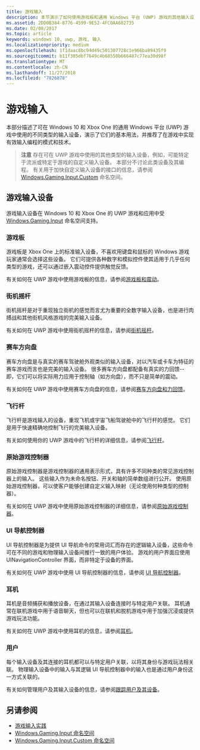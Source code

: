 ```yaml
---
title: 游戏输入
description: 本节演示了如何使用游戏板和通用 Windows 平台 (UWP) 游戏的其他输入设备。
ms.assetid: 2DD0B384-8776-4599-9E52-4FC0AA682735
ms.date: 02/08/2017
ms.topic: article
keywords: windows 10, uwp, 游戏, 输入
ms.localizationpriority: medium
ms.openlocfilehash: 1f1daac8bc94d49c501307728c1e966ba89435f9
ms.sourcegitcommit: b11f305dbf7649c4b68550b666487c77ea30d98f
ms.translationtype: MT
ms.contentlocale: zh-CN
ms.lasthandoff: 11/27/2018
ms.locfileid: "7826878"
---
```

# <a name="input-for-games"></a>游戏输入

本部分描述了可在 Windows 10 和 Xbox One 的通用 Windows 平台 (UWP) 游戏中使用的不同类型的输入设备，演示了它们的基本用法，并推荐了在游戏中实现有效输入编程的模式和技术。

> **注意**    存在可在 UWP 游戏中使用的其他类型的输入设备，例如，可能特定于流派或特定于游戏的自定义输入设备。 本部分不讨论此类设备及其编程。 有关用于加快自定义输入设备的接口的信息，请参阅 [Windows.Gaming.Input.Custom](https://docs.microsoft.com/uwp/api/windows.gaming.input.custom) 命名空间。

## <a name="gaming-input-devices"></a>游戏输入设备

游戏输入设备在 Windows 10 和 Xbox One 的 UWP 游戏和应用中受 [Windows.Gaming.Input](https://docs.microsoft.com/uwp/api/windows.gaming.input) 命名空间支持。

### <a name="gamepads"></a>游戏板

游戏板是 Xbox One 上的标准输入设备，不喜欢用键盘和鼠标的 Windows 游戏玩家通常会选择这些设备。 它们可提供各种数字和模拟控件使其适用于几乎任何类型的游戏，还可以通过嵌入震动控件提供触觉反馈。

有关如何在 UWP 游戏中使用游戏板的信息，请参阅[游戏板和震动](gamepad-and-vibration.md)。

### <a name="arcade-sticks"></a>街机摇杆

街机摇杆是对于重现独立街机的感觉而言尤为重要的全数字输入设备，也是进行肉搏战和其他街机风格游戏的完美输入设备。

有关如何在 UWP 游戏中使用街机摇杆的信息，请参阅[街机摇杆](arcade-stick.md)。

### <a name="racing-wheels"></a>赛车方向盘

赛车方向盘是与真实的赛车驾驶舱外观类似的输入设备，对以汽车或卡车为特征的赛车游戏而言也是完美的输入设备。 很多赛车方向盘都配备有真实的力回馈--即，它们可以将实际用力应用于控制轴（如方向盘），而不只是简单的震动。

有关如何在 UWP 游戏中使用赛车方向盘的信息，请参阅[赛车方向盘和力回馈](racing-wheel-and-force-feedback.md)。

### <a name="flight-sticks"></a>飞行杆

飞行杆是游戏输入的设备，重现飞机或宇宙飞船驾驶舱中的飞行杆的感觉。 它们是用于快速精确地控制飞行的完美输入设备。

有关如何使用你的 UWP 游戏中的飞行杆的详细信息，请参阅[飞行杆](flight-stick.md)。

### <a name="raw-game-controllers"></a>原始游戏控制器

原始游戏控制器是游戏控制器的通用表示形式，具有许多不同种类的常见游戏控制器上的输入。 这些输入作为未命名按钮、开关和轴的简单数组进行公开。 使用原始游戏控制器，可以使客户能够创建自定义输入映射（无论使用何种类型的控制器）。

有关如何在 UWP 游戏中使用原始游戏控制器的详细信息，请参阅[原始游戏控制器](raw-game-controller.md)。

### <a name="ui-navigation-controllers"></a>UI 导航控制器

UI 导航控制器是为提供 UI 导航命令的常用词汇而存在的逻辑输入设备，这些命令可在不同的游戏和物理输入设备间推行一致的用户体验。 游戏的用户界面应使用 UINavigationController 界面，而非特定于设备的界面。

有关如何在 UWP 游戏中使用 UI 导航控制器的信息，请参阅 [UI 导航控制器](ui-navigation-controller.md)。

### <a name="headsets"></a>耳机

耳机是音频捕获和播放设备，在通过其输入设备连接时与特定用户关联。 耳机通常在联机游戏中用于语音聊天，但也可以在联机和脱机游戏中用于加强沉浸或提供游戏玩法功能。

有关如何在 UWP 游戏中使用耳机的信息，请参阅[耳机](headset.md)。

### <a name="users"></a>用户

每个输入设备及其连接的耳机都可以与特定用户关联，以将其身份与游戏玩法相关联。 物理输入设备中的输入与其逻辑 UI 导航控制器中的输入也是通过用户身份这一方式关联的。

有关如何管理用户及其输入设备的信息，请参阅[跟踪用户及其设备](input-practices-for-games.md#tracking-users-and-their-devices)。

## <a name="see-also"></a>另请参阅

* [游戏输入实践](input-practices-for-games.md)
* [Windows.Gaming.Input 命名空间](https://docs.microsoft.com/uwp/api/windows.gaming.input)
* [Windows.Gaming.Input.Custom 命名空间](https://docs.microsoft.com/uwp/api/windows.gaming.input.custom)